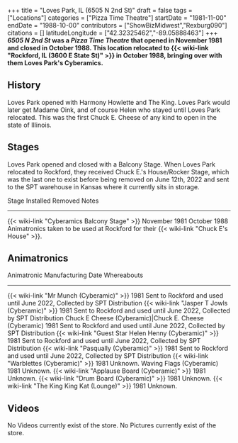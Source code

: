 +++
title = "Loves Park, IL (6505 N 2nd St)"
draft = false
tags = ["Locations"]
categories = ["Pizza Time Theatre"]
startDate = "1981-11-00"
endDate = "1988-10-00"
contributors = ["ShowBizMidwest","Rexburg090"]
citations = []
latitudeLongitude = ["42.32325462","-89.05888463"]
+++
***6505 N 2nd St* was a *Pizza Time Theatre* that opened in November 1981 and closed in October 1988.
This location relocated to {{< wiki-link "Rockford, IL (3600 E State St)" >}} in October 1988, bringing over with them Loves Park's Cyberamics.**

## History

Loves Park opened with Harmony Howlette and The King. Loves Park would later get Madame Oink, and of course Helen who stayed until Loves Park relocated. This was the first Chuck E. Cheese of any kind to open in the state of Illinois.

## Stages

Loves Park opened and closed with a Balcony Stage.
When Loves Park relocated to Rockford, they received Chuck E.'s House/Rocker Stage, which was the last one to exist before being removed on June 12th, 2022 and sent to the SPT warehouse in Kansas where it currently sits in storage.

  Stage                                              Installed       Removed        Notes
  -------------------------------------------------- --------------- -------------- -----------------------------------------------------------------------------------------------
  {{< wiki-link "Cyberamics Balcony Stage" >}}   November 1981   October 1988   Animatronics taken to be used at Rockford for their {{< wiki-link "Chuck E's House" >}}.

## Animatronics

  Animatronic                                                  Manufacturing Date   Whereabouts
  ------------------------------------------------------------ -------------------- --------------------------------------------------------------------------
  {{< wiki-link "Mr Munch (Cyberamic)" >}}                 1981                 Sent to Rockford and used until June 2022, Collected by SPT Distribution
  {{< wiki-link "Jasper T Jowls (Cyberamic)" >}}           1981                 Sent to Rockford and used until June 2022, Collected by SPT Distribution
  Chuck E Cheese (Cyberamic)|Chuck E. Cheese (Cyberamic)      1981                 Sent to Rockford and used until June 2022, Collected by SPT Distribution
  {{< wiki-link "Guest Star Helen Henny (Cyberamic)" >}}   1981                 Sent to Rockford and used until June 2022, Collected by SPT Distribution
  {{< wiki-link "Pasqually (Cyberamic)" >}}                1981                 Sent to Rockford and used until June 2022, Collected by SPT Distribution
  {{< wiki-link "Warblettes (Cyberamic)" >}}               1981                 Unknown.
  Waving Flags (Cyberamic)                                     1981                 Unknown.
  {{< wiki-link "Applause Board (Cyberamic)" >}}           1981                 Unknown.
  {{< wiki-link "Drum Board (Cyberamic)" >}}               1981                 Unknown.
  {{< wiki-link "The King King Kat (Lounge)" >}}           1981                 Unknown.

## Videos

No Videos currently exist of the store.
No Pictures currently exist of the store.
